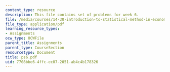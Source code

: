 ```yaml
---
content_type: resource
description: This file contains set of problems for week 6.
file: /media/courses/14-30-introduction-to-statistical-method-in-economics-spring-2006/7708bbe64ffcec072051ab4c4b178326_ps6.pdf
file_type: application/pdf
learning_resource_types:
- Assignments
ocw_type: OCWFile
parent_title: Assignments
parent_type: CourseSection
resourcetype: Document
title: ps6.pdf
uid: 7708bbe6-4ffc-ec07-2051-ab4c4b178326
---
```

